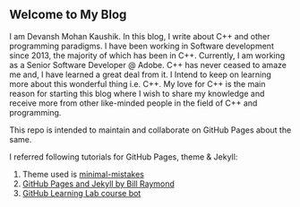 ## Welcome to My Blog

I am Devansh Mohan Kaushik. In this blog, I write about C++ and other programming paradigms. I have been working in Software development since 2013, the majority of which has been in C++. Currently, I am working as a Senior Software Developer @ Adobe. C++ has never ceased to amaze me and, I have learned a great deal from it. I Intend to keep on learning more about this wonderful thing i.e. C++. My love for C++ is the main reason for starting this blog where I wish to share my knowledge and receive more from other like-minded people in the field of C++ and programming. 

This repo is intended to maintain and collaborate on GitHub Pages about the same.

I referred following tutorials for GitHub Pages, theme & Jekyll:
1. Theme used is [minimal-mistakes](https://mmistakes.github.io/minimal-mistakes/docs/quick-start-guide/)
2. [GitHub Pages and Jekyll by Bill Raymond](https://www.youtube.com/playlist?list=PLWzwUIYZpnJuT0sH4BN56P5oWTdHJiTNq)
3. [GitHub Learning Lab course bot](https://github.com/dmk326/github-pages-with-jekyll)

